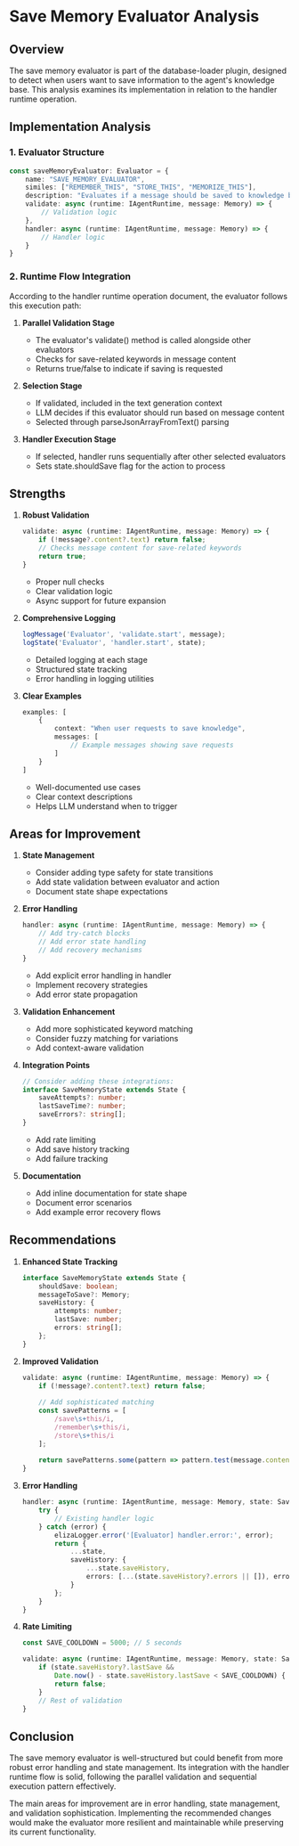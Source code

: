 # Save Memory Evaluator Analysis

## Overview

The save memory evaluator is part of the database-loader plugin, designed to detect when users want to save information to the agent's knowledge base. This analysis examines its implementation in relation to the handler runtime operation.

## Implementation Analysis

### 1. Evaluator Structure

```typescript
const saveMemoryEvaluator: Evaluator = {
    name: "SAVE_MEMORY_EVALUATOR",
    similes: ["REMEMBER_THIS", "STORE_THIS", "MEMORIZE_THIS"],
    description: "Evaluates if a message should be saved to knowledge base",
    validate: async (runtime: IAgentRuntime, message: Memory) => {
        // Validation logic
    },
    handler: async (runtime: IAgentRuntime, message: Memory) => {
        // Handler logic
    }
}
```

### 2. Runtime Flow Integration

According to the handler runtime operation document, the evaluator follows this execution path:

1. **Parallel Validation Stage**
   - The evaluator's validate() method is called alongside other evaluators
   - Checks for save-related keywords in message content
   - Returns true/false to indicate if saving is requested

2. **Selection Stage**
   - If validated, included in the text generation context
   - LLM decides if this evaluator should run based on message content
   - Selected through parseJsonArrayFromText() parsing

3. **Handler Execution Stage**
   - If selected, handler runs sequentially after other selected evaluators
   - Sets state.shouldSave flag for the action to process

## Strengths

1. **Robust Validation**
   ```typescript
   validate: async (runtime: IAgentRuntime, message: Memory) => {
       if (!message?.content?.text) return false;
       // Checks message content for save-related keywords
       return true;
   }
   ```
   - Proper null checks
   - Clear validation logic
   - Async support for future expansion

2. **Comprehensive Logging**
   ```typescript
   logMessage('Evaluator', 'validate.start', message);
   logState('Evaluator', 'handler.start', state);
   ```
   - Detailed logging at each stage
   - Structured state tracking
   - Error handling in logging utilities

3. **Clear Examples**
   ```typescript
   examples: [
       {
           context: "When user requests to save knowledge",
           messages: [
               // Example messages showing save requests
           ]
       }
   ]
   ```
   - Well-documented use cases
   - Clear context descriptions
   - Helps LLM understand when to trigger

## Areas for Improvement

1. **State Management**
   - Consider adding type safety for state transitions
   - Add state validation between evaluator and action
   - Document state shape expectations

2. **Error Handling**
   ```typescript
   handler: async (runtime: IAgentRuntime, message: Memory) => {
       // Add try-catch blocks
       // Add error state handling
       // Add recovery mechanisms
   }
   ```
   - Add explicit error handling in handler
   - Implement recovery strategies
   - Add error state propagation

3. **Validation Enhancement**
   - Add more sophisticated keyword matching
   - Consider fuzzy matching for variations
   - Add context-aware validation

4. **Integration Points**
   ```typescript
   // Consider adding these integrations:
   interface SaveMemoryState extends State {
       saveAttempts?: number;
       lastSaveTime?: number;
       saveErrors?: string[];
   }
   ```
   - Add rate limiting
   - Add save history tracking
   - Add failure tracking

5. **Documentation**
   - Add inline documentation for state shape
   - Document error scenarios
   - Add example error recovery flows

## Recommendations

1. **Enhanced State Tracking**
   ```typescript
   interface SaveMemoryState extends State {
       shouldSave: boolean;
       messageToSave?: Memory;
       saveHistory: {
           attempts: number;
           lastSave: number;
           errors: string[];
       };
   }
   ```

2. **Improved Validation**
   ```typescript
   validate: async (runtime: IAgentRuntime, message: Memory) => {
       if (!message?.content?.text) return false;
       
       // Add sophisticated matching
       const savePatterns = [
           /save\s+this/i,
           /remember\s+this/i,
           /store\s+this/i
       ];
       
       return savePatterns.some(pattern => pattern.test(message.content.text));
   }
   ```

3. **Error Handling**
   ```typescript
   handler: async (runtime: IAgentRuntime, message: Memory, state: SaveMemoryState) => {
       try {
           // Existing handler logic
       } catch (error) {
           elizaLogger.error('[Evaluator] handler.error:', error);
           return {
               ...state,
               saveHistory: {
                   ...state.saveHistory,
                   errors: [...(state.saveHistory?.errors || []), error.message]
               }
           };
       }
   }
   ```

4. **Rate Limiting**
   ```typescript
   const SAVE_COOLDOWN = 5000; // 5 seconds
   
   validate: async (runtime: IAgentRuntime, message: Memory, state: SaveMemoryState) => {
       if (state.saveHistory?.lastSave && 
           Date.now() - state.saveHistory.lastSave < SAVE_COOLDOWN) {
           return false;
       }
       // Rest of validation
   }
   ```

## Conclusion

The save memory evaluator is well-structured but could benefit from more robust error handling and state management. Its integration with the handler runtime flow is solid, following the parallel validation and sequential execution pattern effectively.

The main areas for improvement are in error handling, state management, and validation sophistication. Implementing the recommended changes would make the evaluator more resilient and maintainable while preserving its current functionality.
